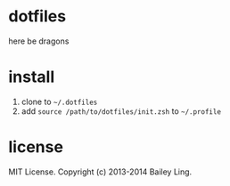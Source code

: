 # dotfiles

here be dragons

# install

1. clone to `~/.dotfiles`
2. add `source /path/to/dotfiles/init.zsh` to `~/.profile`

# license

MIT License. Copyright (c) 2013-2014 Bailey Ling.
